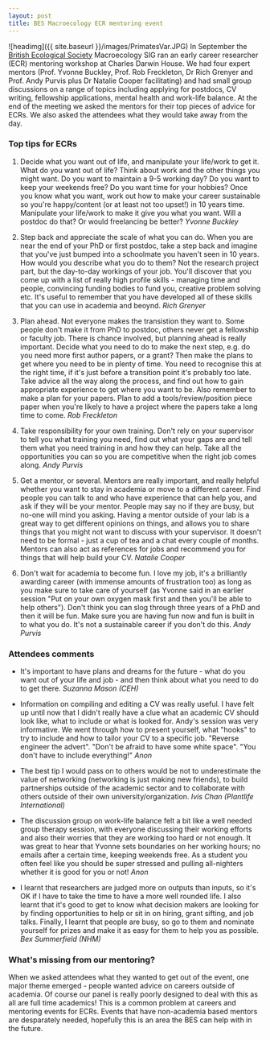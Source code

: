 ```yaml
---
layout: post
title: BES Macroecology ECR mentoring event
---
```


![headimg]({{ site.baseurl }}/images/PrimatesVar.JPG)
In September the [British Ecological Society](http://www.britishecologicalsociety.org/) Macroecology SIG ran an early career researcher (ECR) mentoring workshop at Charles Darwin House. 
We had four expert mentors (Prof. Yvonne Buckley, Prof. Rob Freckleton, Dr Rich Grenyer and Prof. 
Andy Purvis plus Dr Natalie Cooper facilitating) and had small group discussions on a range of topics including applying for postdocs, CV writing, fellowship applications, mental health and work-life balance.
At the end of the meeting we asked the mentors for their top pieces of advice for ECRs. 
We also asked the attendees what they would take away from the day.

### Top tips for ECRs
1.	Decide what you want out of life, and manipulate your life/work to get it. What do you want out of life? Think about work and the other things you might want. Do you want to maintain a 9-5 working day? Do you want to keep your weekends free? Do you want time for your hobbies? Once you know what you want, work out how to make your career sustainable so you're happy/content (or at least not too upset!) in 10 years time. Manipulate your life/work to make it give you what you want. Will a postdoc do that? Or would freelancing be better? *Yvonne Buckley*

2.	Step back and appreciate the scale of what you can do. When you are near the end of your PhD or first postdoc, take a step back and imagine that you've just bumped into a schoolmate you haven't seen in 10 years. How would you describe what you do to them? Not the research project part, but the day-to-day workings of your job. You'll discover that you come up with a list of really high profile skills - managing time and people, convincing funding bodies to fund you, creative problem solving etc. It's useful to remember that you have developed all of these skills that you can use in academia and beoynd. *Rich Grenyer*

3.	Plan ahead. Not everyone makes the transistion they want to. Some people don't make it from PhD to postdoc, others never get a fellowship or faculty job. There is chance involved, but planning ahead is really important. Decide what you need to do to make the next step, e.g. do you need more first author papers, or a grant? Then make the plans to get where you need to be in plenty of time. You need to recognise this at the right time, if it's just before a transition point it's probably too late. Take advice all the way along the process, and find out how to gain appropriate experience to get where you want to be. Also remember to make a plan for your papers. Plan to add a tools/review/position piece paper when you're likely to have a project where the papers take a long time to come. *Rob Freckleton*

4.	Take responsibility for your own training. Don't rely on your supervisor to tell you what training you need, find out what your gaps are and tell them what you need training in and how they can help. Take all the opportunities you can so you are competitive when the right job comes along. *Andy Purvis*

5.	Get a mentor, or several. Mentors are really important, and really helpful whether you want to stay in academia or move to a different career. Find people you can talk to and who have experience that can help you, and ask if they will be your mentor. People may say no if they are busy, but no-one will mind you asking. Having a mentor outside of your lab is a great way to get different opinions on things, and allows you to share things that you might not want to discuss with your supervisor. It doesn't need to be formal - just a cup of tea and a chat every couple of months. Mentors can also act as references for jobs and recommend you for things that will help build your CV. *Natalie Cooper*

6.	Don't wait for academia to become fun. I love my job, it's a brilliantly awarding career (with immense amounts of frustration too) as long as you make sure to take care of yourself (as Yvonne said in an earlier session "Put on your own oxygen mask first and then you'll be able to help others"). Don't think you can slog through three years of a PhD and then it will be fun. Make sure you are having fun now and fun is built in to what you do. It's not a sustainable career if you don't do this. *Andy Purvis*

### Attendees comments
* It's important to have plans and dreams for the future - what do you want out of your life and job - and then think about what you need to do to get there. *Suzanna Mason (CEH)*

* Information on compiling and editing a CV was really useful. I have felt up until now that I didn't really have a clue what an academic CV should look like, what to include or what is looked for. Andy's session was very informative. We went through how to present yourself, what "hooks" to try to include and how to tailor your CV to a specific job. "Reverse engineer the advert". "Don't be afraid to have some white space". "You don't have to include everything!" *Anon*

* The best tip I would pass on to others would be not to underestimate the value of networking (networking is just making new friends), to build partnerships outside of the academic sector and to collaborate with others outside of their own university/organization. *Ivis Chan (Plantlife International)*

* The discussion group on work-life balance felt a bit like a well needed group therapy session, with everyone discussing their working efforts and also their worries that they are working too hard or not enough. It was great to hear that Yvonne sets boundaries on her working hours; no emails after a certain time, keeping weekends free. As a student you often feel like you should be super stressed and pulling all-nighters whether it is good for you or not! *Anon*

* I learnt that researchers are judged more on outputs than inputs, so it's OK if I have to take the time to have a more well rounded life. I also learnt that it's good to get to know what decision makers are looking for by finding opportunities to help or sit in on hiring, grant sifting, and job talks. Finally, I learnt that people are busy, so go to them and nominate yourself for prizes and make it as easy for them to help you as possible. *Bex Summerfield (NHM)*

### What's missing from our mentoring?
When we asked attendees what they wanted to get out of the event, one major theme emerged - people wanted advice on careers outside of academia. Of course our panel is really poorly designed to deal with this as all are full time academics! This is a common problem at careers and mentoring events for ECRs. Events that have non-academia based mentors are desparately needed, hopefully this is an area the BES can help with in the future.
